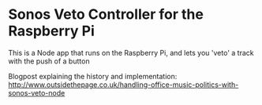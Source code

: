 # Sonos Veto Controller for the Raspberry Pi
This is a Node app that runs on the Raspberry Pi, and lets you 'veto' a track with the push of a button

Blogpost explaining the history and implementation: http://www.outsidethepage.co.uk/handling-office-music-politics-with-sonos-veto-node
 

